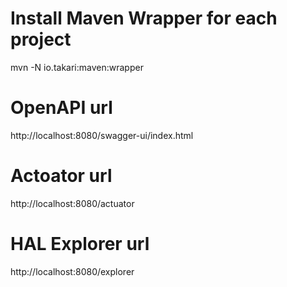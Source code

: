 # Install Maven Wrapper for each project

mvn -N io.takari:maven:wrapper

# OpenAPI url

http://localhost:8080/swagger-ui/index.html


# Actoator url

http://localhost:8080/actuator

# HAL Explorer url

http://localhost:8080/explorer

